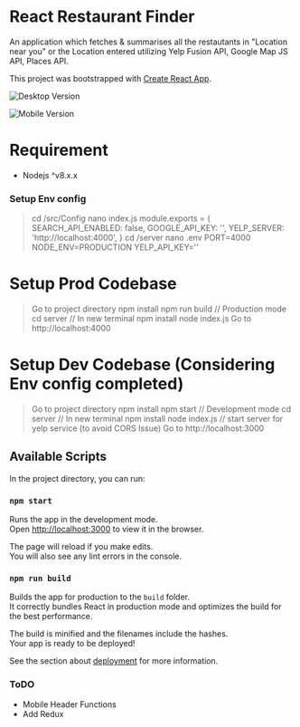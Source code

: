 # React Restaurant Finder

An application which fetches & summarises all the restautants in "Location near you" or the Location entered utilizing Yelp Fusion API, Google Map JS API, Places API.

This project was bootstrapped with [Create React App](https://github.com/facebook/create-react-app).


![Desktop Version](https://user-images.githubusercontent.com/13572684/64541229-25ace900-d33f-11e9-89ec-514da77dbfee.png)



![Mobile Version](https://user-images.githubusercontent.com/13572684/64541209-1e85db00-d33f-11e9-8996-b6fa1707e9ab.png)

# Requirement

- Nodejs ^v8.x.x

### Setup Env config
> cd <PWD>/src/Config
> nano index.js
    module.exports = {
        SEARCH_API_ENABLED: false,
        GOOGLE_API_KEY: '<YOU GOOGLE MAP API KEY HERE>',
        YELP_SERVER: 'http://localhost:4000',
    }
> cd <PWD>/server
> nano .env
    PORT=4000
    NODE_ENV=PRODUCTION
    YELP_API_KEY='<YOUR YELP KEY>'

# Setup Prod Codebase
> Go to project directory
> npm install
> npm run build // Production mode
> cd server     // In new terminal
> npm install
> node index.js
> Go to http://localhost:4000

# Setup Dev Codebase (Considering Env config completed)
> Go to project directory
> npm install
> npm start     // Development mode
> cd server     // In new terminal
> npm install
> node index.js // start server for yelp service (to avoid CORS Issue)
> Go to http://localhost:3000

## Available Scripts

In the project directory, you can run:

### `npm start`

Runs the app in the development mode.<br>
Open [http://localhost:3000](http://localhost:3000) to view it in the browser.

The page will reload if you make edits.<br>
You will also see any lint errors in the console.

### `npm run build`

Builds the app for production to the `build` folder.<br>
It correctly bundles React in production mode and optimizes the build for the best performance.

The build is minified and the filenames include the hashes.<br>
Your app is ready to be deployed!

See the section about [deployment](https://facebook.github.io/create-react-app/docs/deployment) for more information.

### ToDO
- Mobile Header Functions
- Add Redux